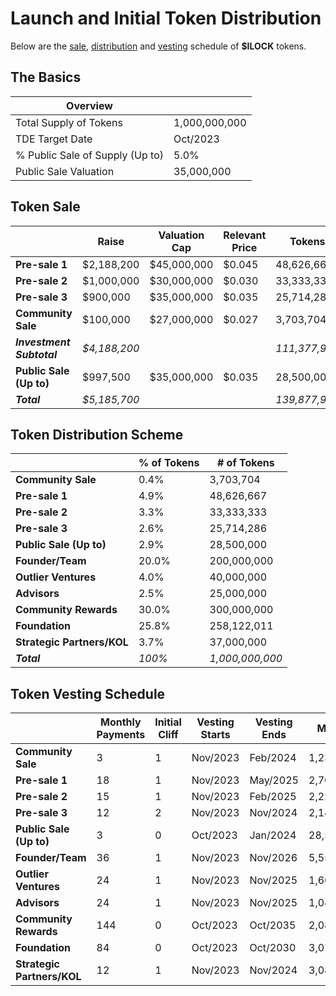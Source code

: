 # Launch and Initial Token Distribution

Below are the [sale](#sale), [distribution](#distribution) and [vesting](#vesting) schedule of **$ILOCK** tokens.

## The Basics

| Overview                        |               |
|---------------------------------|---------------|
| Total Supply of Tokens          | 1,000,000,000 |
| TDE Target Date                 | Oct/2023      |
| % Public Sale of Supply (Up to) | 5.0%          |
| Public Sale Valuation           | 35,000,000    |

## Token Sale

|                         | Raise       | Valuation Cap | Relevant Price  | Tokens      | % of Tokens   |
|-------------------------|-------------|---------------|-----------------|-------------|---------------|
| **Pre-sale 1**          | $2,188,200  | $45,000,000   |  $0.045         | 48,626,667  |   4.86%       |
| **Pre-sale 2**          | $1,000,000  | $30,000,000   |  $0.030         | 33,333,333  |   3.33%       |
| **Pre-sale 3**          | $900,000    | $35,000,000   |  $0.035         | 25,714,286  |   2.57%       |
| **Community Sale**      | $100,000    | $27,000,000   |  $0.027         | 3,703,704   |   0.37%       |
| ***Investment Subtotal***|*$4,188,200*|               |                 |*111,377,989*|   *11.14%*    |
| **Public Sale (Up to)** | $997,500    | $35,000,000   |  $0.035         | 28,500,000  |   2.85%       |
| ***Total***             |*$5,185,700* |               |                 |*139,877,989*|   *13.99%*    |


## Token Distribution Scheme

|                      | % of Tokens | # of Tokens   |
|----------------------|-------------|---------------|
| **Community Sale**   | 0.4%        | 3,703,704     |
| **Pre-sale 1**       | 4.9%        | 48,626,667    |
| **Pre-sale 2**       | 3.3%        | 33,333,333    |
| **Pre-sale 3**       | 2.6%        | 25,714,286    |
| **Public Sale (Up to)**| 2.9%      | 28,500,000    |        
| **Founder/Team**     | 20.0%       | 200,000,000   |
| **Outlier Ventures** | 4.0%        | 40,000,000    |
| **Advisors**         | 2.5%        | 25,000,000    |
| **Community Rewards**| 30.0%       | 300,000,000   |
| **Foundation**       | 25.8%       | 258,122,011   |
| **Strategic Partners/KOL**| 3.7%   | 37,000,000    |
| ***Total***          | *100%*      |*1,000,000,000*|


## Token Vesting Schedule

|                        | Monthly Payments | Initial Cliff | Vesting Starts| Vesting Ends| Monthly     |
|------------------------|------------------|---------------|---------------|-------------|-------------|
| **Community Sale**     | 3                | 1             | Nov/2023      | Feb/2024    |  1,234,568  |
| **Pre-sale 1**         | 18               | 1             | Nov/2023      | May/2025    |  2,701,481  |
| **Pre-sale 2**         | 15               | 1             | Nov/2023      | Feb/2025    |  2,222,222  |
| **Pre-sale 3**         | 12               | 2             | Nov/2023      | Nov/2024    |  2,142,857  |
| **Public Sale (Up to)**| 3                | 0             | Oct/2023      | Jan/2024    |  28,500,000 |
| **Founder/Team**       | 36               | 1             | Nov/2023      | Nov/2026    |  5,555,556  |
| **Outlier Ventures**   | 24               | 1             | Nov/2023      | Nov/2025    |  1,666,667  |
| **Advisors**           | 24               | 1             | Nov/2023      | Nov/2025    |  1,041,667  |
| **Community Rewards**  |144               | 0             | Oct/2023      | Oct/2035    |  2,083,333  |
| **Foundation**         | 84               | 0             | Oct/2023      | Oct/2030    |  3,072,881  |
| **Strategic Partners/KOL**| 12            | 1             | Nov/2023      | Nov/2024    |  3,083,333  |
